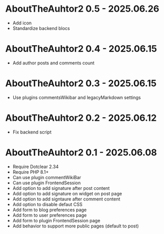 AboutTheAuhtor2 0.5 - 2025.06.26
===========================================================
* Add icon
* Standardize backend blocs

AboutTheAuhtor2 0.4 - 2025.06.15
===========================================================
* Add author posts and comments count

AboutTheAuhtor2 0.3 - 2025.06.15
===========================================================
* Use plugins commentsWikibar and legacyMarkdown settings

AboutTheAuhtor2 0.2 - 2025.06.12
===========================================================
* Fix backend script

AboutTheAuhtor2 0.1 - 2025.06.08
===========================================================
* Require Dotclear 2.34
* Require PHP 8.1+
* Can use plugin commentWikiBar
* Can use plugin FrontendSession
* Add option to add signature after post content
* Add option to add signature on widget on post page
* Add option to add signtaure after comment content
* Add option to disable defaut CSS
* Add form to blog preferences page
* Add form to user preferences page
* Add form to plugin FrontendSession page
* Add behavior to support more public pages (default to post)
